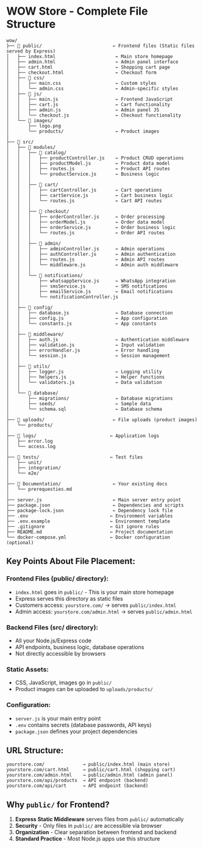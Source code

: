 # WOW Store - Complete File Structure

```
wow/
├── 📁 public/                          ← Frontend files (Static files served by Express)
│   ├── index.html                      ← Main store homepage
│   ├── admin.html                      ← Admin panel interface
│   ├── cart.html                       ← Shopping cart page
│   ├── checkout.html                   ← Checkout form
│   ├── 📁 css/
│   │   ├── main.css                    ← Custom styles
│   │   └── admin.css                   ← Admin-specific styles
│   ├── 📁 js/
│   │   ├── main.js                     ← Frontend JavaScript
│   │   ├── cart.js                     ← Cart functionality
│   │   ├── admin.js                    ← Admin panel JS
│   │   └── checkout.js                 ← Checkout functionality
│   └── 📁 images/
│       ├── logo.png
│       └── products/                   ← Product images
│
├── 📁 src/
│   ├── 📁 modules/
│   │   ├── 📁 catalog/
│   │   │   ├── productController.js    ← Product CRUD operations
│   │   │   ├── productModel.js         ← Product data model
│   │   │   ├── routes.js               ← Product API routes
│   │   │   └── productService.js       ← Business logic
│   │   │
│   │   ├── 📁 cart/
│   │   │   ├── cartController.js       ← Cart operations
│   │   │   ├── cartService.js          ← Cart business logic
│   │   │   └── routes.js               ← Cart API routes
│   │   │
│   │   ├── 📁 checkout/
│   │   │   ├── orderController.js      ← Order processing
│   │   │   ├── orderModel.js           ← Order data model
│   │   │   ├── orderService.js         ← Order business logic
│   │   │   └── routes.js               ← Order API routes
│   │   │
│   │   ├── 📁 admin/
│   │   │   ├── adminController.js      ← Admin operations
│   │   │   ├── authController.js       ← Admin authentication
│   │   │   ├── routes.js               ← Admin API routes
│   │   │   └── middleware.js           ← Admin auth middleware
│   │   │
│   │   └── 📁 notifications/
│   │       ├── whatsappService.js      ← WhatsApp integration
│   │       ├── smsService.js           ← SMS notifications
│   │       ├── emailService.js         ← Email notifications
│   │       └── notificationController.js
│   │
│   ├── 📁 config/
│   │   ├── database.js                 ← Database connection
│   │   ├── config.js                   ← App configuration
│   │   └── constants.js                ← App constants
│   │
│   ├── 📁 middleware/
│   │   ├── auth.js                     ← Authentication middleware
│   │   ├── validation.js               ← Input validation
│   │   ├── errorHandler.js             ← Error handling
│   │   └── session.js                  ← Session management
│   │
│   ├── 📁 utils/
│   │   ├── logger.js                   ← Logging utility
│   │   ├── helpers.js                  ← Helper functions
│   │   └── validators.js               ← Data validation
│   │
│   └── 📁 database/
│       ├── migrations/                 ← Database migrations
│       ├── seeds/                      ← Sample data
│       └── schema.sql                  ← Database schema
│
├── 📁 uploads/                         ← File uploads (product images)
│   └── products/
│
├── 📁 logs/                           ← Application logs
│   ├── error.log
│   └── access.log
│
├── 📁 tests/                          ← Test files
│   ├── unit/
│   ├── integration/
│   └── e2e/
│
├── 📁 Documentation/                   ← Your existing docs
│   └── prerequesties.md
│
├── server.js                          ← Main server entry point
├── package.json                       ← Dependencies and scripts
├── package-lock.json                  ← Dependency lock file
├── .env                              ← Environment variables
├── .env.example                      ← Environment template
├── .gitignore                        ← Git ignore rules
├── README.md                         ← Project documentation
└── docker-compose.yml                ← Docker configuration (optional)
```

## Key Points About File Placement:

### **Frontend Files (public/ directory):**
- `index.html` goes in `public/` - This is your main store homepage
- Express serves this directory as static files
- Customers access: `yourstore.com/` → serves `public/index.html`
- Admin access: `yourstore.com/admin.html` → serves `public/admin.html`

### **Backend Files (src/ directory):**
- All your Node.js/Express code
- API endpoints, business logic, database operations
- Not directly accessible by browsers

### **Static Assets:**
- CSS, JavaScript, images go in `public/`
- Product images can be uploaded to `uploads/products/`

### **Configuration:**
- `server.js` is your main entry point
- `.env` contains secrets (database passwords, API keys)
- `package.json` defines your project dependencies

## URL Structure:
```
yourstore.com/              → public/index.html (main store)
yourstore.com/cart.html     → public/cart.html (shopping cart)
yourstore.com/admin.html    → public/admin.html (admin panel)
yourstore.com/api/products  → API endpoint (backend)
yourstore.com/api/cart      → API endpoint (backend)
```

## Why `public/` for Frontend?
1. **Express Static Middleware** serves files from `public/` automatically
2. **Security** - Only files in `public/` are accessible via browser
3. **Organization** - Clear separation between frontend and backend
4. **Standard Practice** - Most Node.js apps use this structure